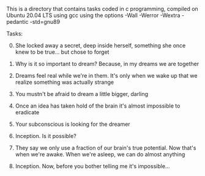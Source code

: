 This is a directory that contains tasks coded in c programming, compiled on Ubuntu 20.04 LTS using gcc using the options -Wall -Werror -Wextra -pedantic -std=gnu89

Tasks:

0. She locked away a secret, deep inside herself, something she once knew to be true... but chose to forget

1. Why is it so important to dream? Because, in my dreams we are together

2. Dreams feel real while we're in them. It's only when we wake up that we realize something was actually strange

3. You mustn't be afraid to dream a little bigger, darling

4. Once an idea has taken hold of the brain it's almost impossible to eradicate

5. Your subconscious is looking for the dreamer

6. Inception. Is it possible?

7. They say we only use a fraction of our brain's true potential. Now that's when we're awake. When we're asleep, we can do almost anything

8. Inception. Now, before you bother telling me it's impossible...
